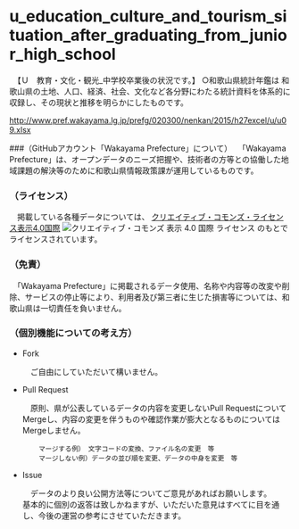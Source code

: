 # u_education_culture_and_tourism_situation_after_graduating_from_junior_high_school
　【Ｕ　教育・文化・観光_中学校卒業後の状況です。】
○和歌山県統計年鑑は
和歌山県の土地、人口、経済、社会、文化など各分野にわたる統計資料を体系的に収録し、その現状と推移を明らかにしたものです。

http://www.pref.wakayama.lg.jp/prefg/020300/nenkan/2015/h27excel/u/u09.xlsx

###（GitHubアカウント「Wakayama Prefecture」について）
　「Wakayama Prefecture」は、オープンデータのニーズ把握や、技術者の方等との協働した地域課題の解決等のために和歌山県情報政策課が運用しているものです。

### （ライセンス）

　掲載している各種データについては、
[クリエイティブ・コモンズ・ライセンス表示4.0国際](https://creativecommons.org/licenses/by/4.0/deed.ja)
![クリエイティブ・コモンズ 表示 4.0 国際 ライセンス](https://licensebuttons.net/l/by/4.0/88x31.png)
のもとでライセンスされています。

### （免責）

　「Wakayama Prefecture」に掲載されるデータ使用、名称や内容等の改変や削除、サービスの停止等により、利用者及び第三者に生じた損害等については、和歌山県は一切責任を負いません。

### （個別機能についての考え方）

- Fork

    　ご自由にしていただいて構いません。

- Pull Request

    　原則、県が公表しているデータの内容を変更しないPull RequestについてMergeし、内容の変更を伴うものや確認作業が膨大となるものについてはMergeしません。

          マージする例）　文字コードの変換、ファイル名の変更　等
          マージしない例）データの並び順を変更、データの中身を変更　等

- Issue

    　データのより良い公開方法等についてご意見があればお願いします。<br />
    基本的に個別の返答は致しかねますが、いただいた意見はすべてに目を通し、今後の運営の参考にさせていただきます。
